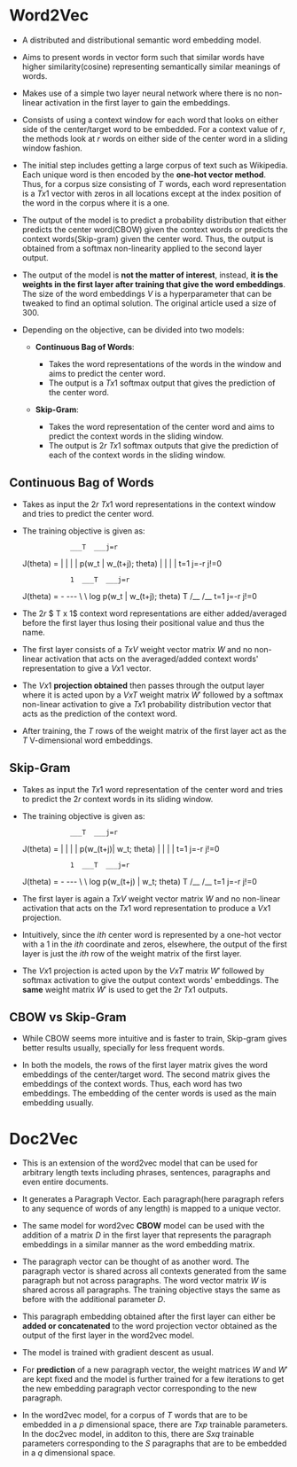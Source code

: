 # Word2Vec

* A distributed and distributional semantic word embedding model.

* Aims to present words in vector form such that similar words have higher similarity(cosine) representing semantically similar meanings of words.

* Makes use of a simple two layer neural network where there is no non-linear activation in the first layer to gain the embeddings.

* Consists of using a context window for each word that looks on either side of the center/target word to be embedded. For a context value of $r$, the methods look at $r$ words on either side of the center word in a sliding window fashion.

* The initial step includes getting a large corpus of text such as Wikipedia. Each unique word is then encoded by the **one-hot vector method**. Thus, for a corpus size consisting of $T$ words, each word representation is a $T x 1$ vector with zeros in all locations except at the index position of the word in the corpus where it is a one.

* The output of the model is to predict a probability distribution that either predicts the center word(CBOW) given the context words or predicts the context words(Skip-gram) given the center word. Thus, the output is obtained from a softmax non-linearity applied to the second layer output.

* The output of the model is **not the matter of interest**, instead, **it is the weights in the first layer after training that give the word embeddings**. The size of the word embeddings $V$ is a hyperparameter that can be tweaked to find an optimal solution. The original article used a size of 300.

* Depending on the objective, can be divided into two models:
	* **Continuous Bag of Words**:
		* Takes the word representations of the words in the window and aims to predict the center word.
		* The output is a $T x 1$ softmax output that gives the prediction of the center word.
	
	* **Skip-Gram**:
		* Takes the word representation of the center word and aims to predict the context words in the sliding window.
		* The output is $2r$ $T x 1$ softmax outputs that give the prediction of each of the context words in the sliding window.

## Continuous Bag of Words

* Takes as input the $2r$ $T x 1$ word representations in the context window and tries to predict the center word.

* The training objective is given as:
					  
				  ___T  ___j=r
	J(theta) =    | |   | |    p(w_t | w_(t+j); theta)
				  | |   | |
					t=1    j=-r
			 			   j!=0 
							  
					  
				  1  ___T  ___j=r
	J(theta) = - --- \     \      log p(w_t | w_(t+j); theta)
				  T	 /__   /__
				       t=1    j=-r
							  j!=0 
							  
* The $2r$ $ T x 1$ context word representations are either added/averaged before the first layer thus losing their positional value and thus the name.

* The first layer consists of a $T x V$ weight vector matrix $W$ and no non-linear activation that acts on the averaged/added context words' representation to give a $V x 1$ vector. 
  
* The $V x 1$ **projection obtained** then passes through the output layer where it is acted upon by a $V x T$ weight matrix $W'$ followed by a softmax non-linear activation to give a $T x 1$ probability distribution vector that acts as the prediction of the context word. 
  
* After training, the $T$ rows of the weight matrix of the first layer act as the $T$ V-dimensional word embeddings.

## Skip-Gram

* Takes as input the $T x 1$ word representation of the center word and tries to predict the $2r$ context words in its sliding window.

* The training objective is given as:
					  
				  ___T  ___j=r
	J(theta) =    | |   | |    p(w_(t+j)| w_t; theta)
				  | |   | |
					t=1    j=-r
			 			   j!=0 
							  
					  
				  1  ___T  ___j=r
	J(theta) = - --- \     \      log p(w_(t+j) | w_t; theta)
				  T	 /__   /__
				       t=1    j=-r
							  j!=0 
							  
* The first layer is again a $T x V$ weight vector matrix $W$ and no non-linear activation that acts on the $T x 1$ word representation to produce a $V x 1$ projection. 
  
* Intuitively, since the $ith$ center word is represented by a one-hot vector with a 1 in the $ith$ coordinate and zeros, elsewhere, the output of the first layer is just the $ith$ row of the weight matrix of the first layer.

* The $V x 1$ projection is acted upon by the $V x T$ matrix $W'$ followed by softmax activation to give the output context words' embeddings. The **same** weight matrix $W'$ is used to get the $2r$ $T x 1$ outputs.

## CBOW vs Skip-Gram

* While CBOW seems more intuitive and is faster to train, Skip-gram gives better results usually, specially for less frequent words. 
  
* In both the models, the rows of the first layer matrix gives the word embeddings of the center/target word. The second matrix gives the embeddings of the context words. Thus, each word has two embeddings. The embedding of the center words is used as the main embedding usually.


# Doc2Vec

* This is an extension of the word2vec model that can be used for arbitrary length texts including phrases, sentences, paragraphs and even entire documents. 
  
* It generates a Paragraph Vector. Each paragraph(here paragraph refers to any sequence of words of any length) is mapped to a unique vector. 
  
* The same model for word2vec **CBOW** model can be used with the addition of a matrix $D$ in the first layer that represents the paragraph embeddings in a similar manner as the word embedding matrix.

* The paragraph vector can be thought of as another word. The paragraph vector is shared across all contexts generated from the same paragraph but not across paragraphs. The word vector matrix $W$ is shared across all paragraphs. The training objective stays the same as before with the additional parameter $D$.
 
* This paragraph embedding obtained after the first layer can either be **added or concatenated** to the word projection vector obtained as the output of the first layer in the word2vec model.

* The model is trained with gradient descent as usual.

* For **prediction** of a new paragraph vector, the weight matrices $W$ and $W'$ are kept fixed and the model is further trained for a few iterations to get the new embedding paragraph vector corresponding to the new paragraph.

* In the word2vec model, for a corpus of $T$ words that are to be embedded in a $p$ dimensional space, there are $T x p$ trainable parameters. In the doc2vec model, in additon to this, there are $S x q$ trainable parameters corresponding to the $S$ paragraphs that are to be embedded in a $q$ dimensional space.
